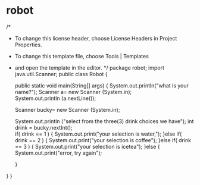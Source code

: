 # robot
/*
 * To change this license header, choose License Headers in Project Properties.
 * To change this template file, choose Tools | Templates
 * and open the template in the editor.
 */
package robot;
import java.util.Scanner;
public class Robot {

    public static void main(String[] args) {
        System.out.println("what is your name?");
Scanner a= new Scanner (System.in);     
    System.out.println (a.nextLine());
        
        
        
        
    Scanner bucky= new Scanner (System.in); 
    
    System.out.println ("select from the three(3) drink choices we have");
int drink = bucky.nextInt();    
   if( drink == 1 ) {
         System.out.print("your selection is water,");
      }else if( drink == 2 ) {
         System.out.print("your selection is coffee");
      }else if( drink == 3 ) {
         System.out.print("your selection is icetea");
      }else {
         System.out.print("error, try again");


 
    }
    
}
}
